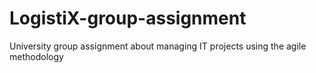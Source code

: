 # LogistiX-group-assignment
University group assignment about managing IT projects using the agile methodology
